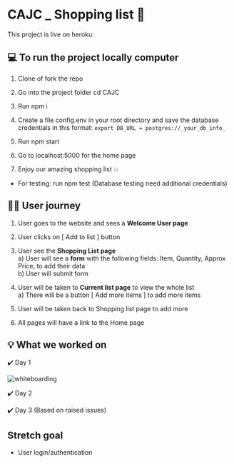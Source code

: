 # CAJC _ Shopping list :purse:
This project is live on heroku: 

## :computer: To run the project locally computer 
1. Clone of fork the repo

2. Go into the project folder cd CAJC

3. Run npm i

4. Create a file config.env in your root directory and save the database credentials in this format:
```export DB_URL = postgres://_your_db_info_```
5. Run npm start

6. Go to localhost:5000 for the home page

7. Enjoy our amazing shopping list :boom:

- For testing: run npm test (Database testing need additional credentials)

## :ok_woman: User journey
1. User goes to the website and sees a **Welcome User page**

2. User clicks on [ Add to list ] button

3. User see the **Shopping List page**
  <br>a) User will see a **form** with the following fields: Item, Quantity, Approx Price, to add their data
  <br>b) User will submit form
  
4. User will be taken to **Current list page** to view the whole list
  <br>a) There will be a button [ Add more items ] to add more items
  
5. User will be taken back to Shopping list page to add more

6. All pages will have a link to the Home page

## :bulb: What we worked on
:heavy_check_mark: Day 1

![whiteboarding](https://user-images.githubusercontent.com/36998110/50238746-25874a80-03b8-11e9-8a0f-374860479dc1.png)
  
:heavy_check_mark: Day 2

:heavy_check_mark: Day 3 (Based on raised issues)


## Stretch goal
- User login/authentication

